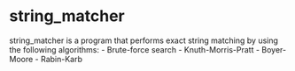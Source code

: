 # string_matcher
string_matcher is a program that performs exact string matching by using the following algorithms:  - Brute-force search - Knuth-Morris-Pratt - Boyer-Moore - Rabin-Karb
